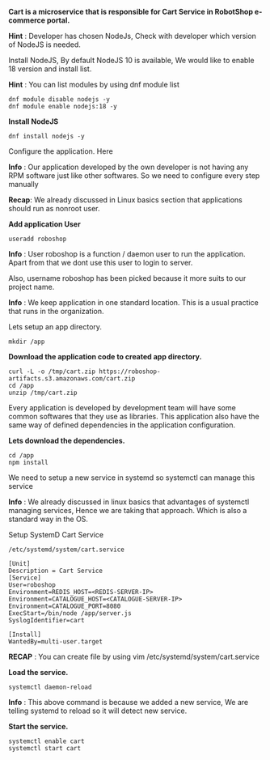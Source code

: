 **Cart is a microservice that is responsible for Cart Service in RobotShop e-commerce portal.**

**Hint** : Developer has chosen NodeJs, Check with developer which version of NodeJS is needed.

Install NodeJS, By default NodeJS 10 is available, We would like to enable 18 version and install list.

**Hint** : You can list modules by using dnf module list
```
dnf module disable nodejs -y
dnf module enable nodejs:18 -y
```
**Install NodeJS**
```
dnf install nodejs -y
```
Configure the application. Here

**Info** : Our application developed by the own developer is not having any RPM software just like other softwares. So we need to configure every step manually

**Recap**: We already discussed in Linux basics section that applications should run as nonroot user.

**Add application User**
```
useradd roboshop
```
**Info** : User roboshop is a function / daemon user to run the application. Apart from that we dont use this user to login to server.

Also, username roboshop has been picked because it more suits to our project name.

**Info** : We keep application in one standard location. This is a usual practice that runs in the organization.

Lets setup an app directory.
```
mkdir /app 
```
**Download the application code to created app directory.**
```
curl -L -o /tmp/cart.zip https://roboshop-artifacts.s3.amazonaws.com/cart.zip 
cd /app 
unzip /tmp/cart.zip
```
Every application is developed by development team will have some common softwares that they use as libraries. This application also have the same way of defined dependencies in the application configuration.

**Lets download the dependencies.**
```
cd /app 
npm install 
```
We need to setup a new service in systemd so systemctl can manage this service

**Info** : We already discussed in linux basics that advantages of systemctl managing services, Hence we are taking that approach. Which is also a standard way in the OS.

Setup SystemD Cart Service

```/etc/systemd/system/cart.service```

```
[Unit]
Description = Cart Service
[Service]
User=roboshop
Environment=REDIS_HOST=<REDIS-SERVER-IP>
Environment=CATALOGUE_HOST=<CATALOGUE-SERVER-IP>
Environment=CATALOGUE_PORT=8080
ExecStart=/bin/node /app/server.js
SyslogIdentifier=cart

[Install]
WantedBy=multi-user.target
```
**RECAP** : You can create file by using vim /etc/systemd/system/cart.service

**Load the service.**
```
systemctl daemon-reload
```
**Info** : This above command is because we added a new service, We are telling systemd to reload so it will detect new service.

**Start the service.**
```
systemctl enable cart 
systemctl start cart
```
